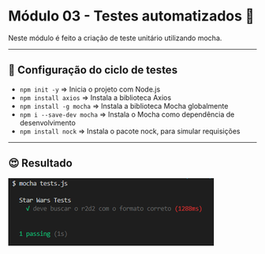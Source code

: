 # Módulo 03 - Testes automatizados 🚀

Neste módulo é feito a criação de teste unitário utilizando mocha.

****

## 🤯 Configuração do ciclo de testes

- `npm init -y` => Inicia o projeto com Node.js
- `npm install axios` => Instala a biblioteca Axios
- `npm install -g mocha` => Instala a biblioteca Mocha globalmente
- `npm i --save-dev mocha` => Instala o Mocha como dependência de desenvolvimento
- `npm install nock` => Instala o pacote nock, para simular requisições

****

## 😍 Resultado

![resultado-teste](./assets/resultado-teste.png)